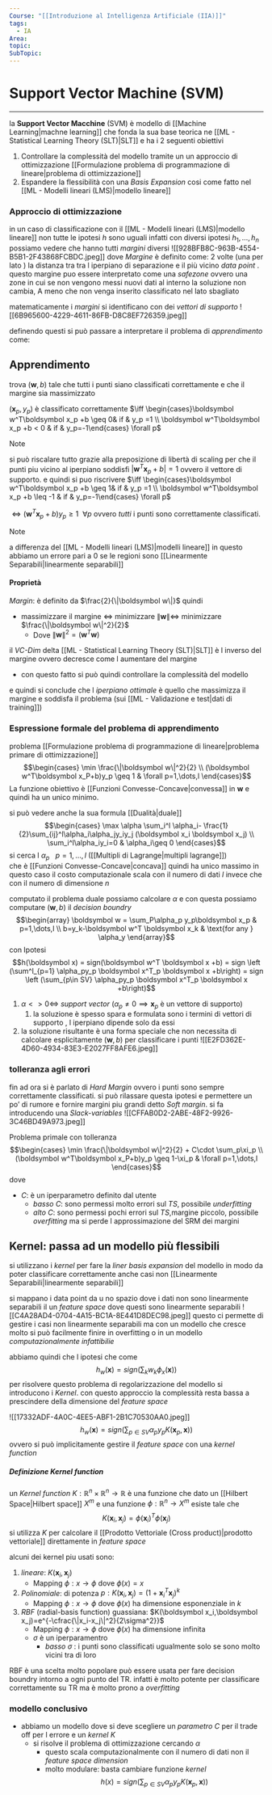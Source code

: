 ```yaml
---
Course: "[[Introduzione al Intelligenza Artificiale (IIA)]]"
tags:
  - IA
Area: 
topic: 
SubTopic:
---
```


# Support Vector Machine (SVM)
---
la __Support Vector Macchine__ (SVM) è modello di [[Machine Learning|machne learning]]  che fonda la sua base teorica ne  [[ML - Statistical Learning Theory (SLT)|SLT]] e ha i 2 seguenti obiettivi
1. Controllare la complessità del modello tramite un un approccio di ottimizzazione [[Formulazione problema di programmazione di lineare|problema di ottimizzazione]]
2. Espandere la flessibilità con una _Basis Expansion_ cosi come fatto nel [[ML - Modelli lineari (LMS)|modello lineare]]


### Approccio di ottimizzazione 
in un caso di classificazione con il [[ML - Modelli lineari (LMS)|modello lineare]] non tutte le ipotesi $h$ sono uguali
infatti con diversi ipotesi $h_1,\dots,h_n$ possiamo vedere che hanno tutti _margini_ diversi 
![[928BFB8C-963B-4554-B5B1-2F43868FCBDC.jpeg]]
dove _Margine_ è definito come:  2 volte (una per lato ) la distanza tra tra l iperpiano di separazione e il più vicino _data point_ . 
questo margine puo essere interpretato come una _safezone_ ovvero una zone in cui se non vengono messi nuovi dati al interno la soluzione non cambia, A meno che non venga inserito classificato nel lato sbagliato  

matematicamente i _margini_ si identificano con dei _vettori di supporto_
![[6B965600-4229-4611-86FB-D8C8EF726359.jpeg]]

definendo questi si può passare a interpretare il problema di _apprendimento_ come:
## Apprendimento
trova $(\boldsymbol w,b)$ tale che tutti i punti siano classificati correttamente e che il margine sia massimizzato

$(\boldsymbol x_p,y_p)$ è classificato correttamente $\iff \begin{cases}\boldsymbol w^T\boldsymbol x_p +b \geq 0& if & y_p =1 \\ \boldsymbol w^T\boldsymbol x_p +b < 0 & if & y_p=-1\end{cases} \forall p$ 

>[!note]
>si può riscalare tutto grazie alla preposizione di libertà di scaling per che il punti piu vicino al iperpiano soddisfi $|\boldsymbol w^T \boldsymbol x_p+ b|= 1$ ovvero il vettore di supporto. e quindi si puo riscrivere 
> $\iff \begin{cases}\boldsymbol w^T\boldsymbol x_p +b \geq 1& if & y_p =1 \\ \boldsymbol w^T\boldsymbol x_p +b \leq -1 & if & y_p=-1\end{cases} \forall p$ 

$\iff (\boldsymbol w^T \boldsymbol x_p+b)y_p\geq 1 \ \ \forall p$ ovvero _tutti_ i punti sono correttamente classificati. 
>[!note]
>a differenza del [[ML - Modelli lineari (LMS)|modelli lineare]] in questo abbiamo un errore pari a 0 se le regioni sono [[Linearmente Separabili|linearmente separabili]]

#### Proprietà
_Margin_:  è definito da $\frac{2}{\|\boldsymbol w\|}$  quindi 
- massimizzare il margine $\iff$ minimizzare $\|\boldsymbol w\| \iff$ minimizzare $\frac{\|\boldsymbol w\|^2}{2}$  
	- Dove $\|\boldsymbol w\|^2 = (\boldsymbol w^T \boldsymbol w)$

il _VC-Dim_ delta [[ML - Statistical Learning Theory (SLT)|SLT]] è l inverso del margine ovvero decresce come l aumentare del margine 
- con questo fatto si può quindi controllare la complessità del modello

e quindi si conclude che l _iperpiano ottimale_ è quello che massimizza il margine e soddisfa il problema (sui [[ML - Validazione e test|dati di training]])

### Espressione formale del problema di apprendimento 
problema [[Formulazione problema di programmazione di lineare|problema primare di ottimizzazione]] 
$$\begin{cases}
\min \frac{\|\boldsymbol w\|^2}{2} \\
(\boldsymbol w^T\boldsymbol x_P+b)y_p \geq 1 & \forall p=1,\dots,l 
\end{cases}$$
La funzione obiettivo è [[Funzioni Convesse-Concave|convessa]] in $\boldsymbol w$ e quindi ha un unico minimo.

si può vedere anche la sua formula [[Dualità|duale]]  
$$\begin{cases}
\max \alpha \sum_i^l \alpha_i- \frac{1}{2}\sum_{ij}^l\alpha_i\alpha_jy_iy_j (\boldsymbol x_i \boldsymbol x_j) \\
 \sum_i^l\alpha_iy_i=0 & \alpha_i\geq 0
\end{cases}$$
si cerca l $\alpha_p \ \ \ p=1,\dots,l$  ([[Multipli di Lagrange|multipli lagrange]])  
che è [[Funzioni Convesse-Concave|concava]] quindi ha unico massimo
in questo caso il costo computazionale scala con il numero di dati $l$ invece che con il numero di dimensione $n$  

computato il problema duale possiamo calcolare $\alpha$ e con questa possiamo computare $(\boldsymbol w ,b)$ il _decision boundry_
$$\begin{array}
\boldsymbol w = \sum_P\alpha_p y_p\boldsymbol x_p & p=1,\dots,l \\
b=y_k-\boldsymbol w^T \boldsymbol x_k  & \text{for any } \alpha_y
\end{array}$$
con Ipotesi 
$$h(\boldsymbol x) = sign(\boldsymbol  w^T \boldsymbol x +b) = sign \left (\sum^l_{p=1} \alpha_py_p \boldsymbol  x^T_p \boldsymbol x +b\right) = sign \left (\sum_{p\in SV} \alpha_py_p \boldsymbol  x^T_p \boldsymbol x +b\right)$$
1. $\alpha <> 0 \iff$ _support vector_ ($\alpha_p \not=0 \implies \boldsymbol x_p$ è un vettore di supporto)
	1. la soluzione è spesso spara e formulata sono i termini di vettori di supporto , l iperpiano dipende solo da essi 
2. la soluzione risultante è una forma speciale che non necessita di calcolare esplicitamente $(\boldsymbol w, b)$   per classificare i punti 
![[E2FD362E-4D60-4934-83E3-E2027FF8AFE6.jpeg]]


### tolleranza agli errori 
fin ad ora si è parlato di _Hard Margin_ ovvero i punti sono sempre correttamente classificati. si può rilassare questa ipotesi e permettere un po’ di rumore  e fornire margini piu grandi detto _Soft margin_. si fa introducendo una _Slack-variables_ 
![[CFFAB0D2-2ABE-48F2-9926-3C46BD49A973.jpeg]]


Problema primale con tolleranza
$$\begin{cases}
\min \frac{\|\boldsymbol w\|^2}{2} + C\cdot \sum_p\xi_p \\
(\boldsymbol w^T\boldsymbol x_P+b)y_p \geq 1-\xi_p & \forall p=1,\dots,l 
\end{cases}$$
dove 
- $C$: è un iperparametro definito dal utente
	- _basso_ $C$: sono permessi molto errori sul $TS$, possibile _underfitting_
	- _alto_ $C$: sono permessi pochi errori sul $TS$,margine piccolo, possibile _overfitting_
ma si perde l approssimazione del SRM dei margini




## Kernel: passa ad un modello più flessibili 
si utilizzano i _kernel_ per fare la _liner basis expansion_  del modello in modo da poter classificare correttamente anche casi non [[Linearmente Separabili|linearmente separabili]] 

si mappano i data point da u no spazio dove i dati non sono linearmente separabili il un _feature space_ dove questi sono linearmente separabili 
![[C4A28AD4-0704-4A15-BC1A-8E441D8DEC98.jpeg]]
questo ci permette di gestire i casi non linearmente separabili ma con un modello che cresce molto si può facilmente finire in overfitting o in un modello _computazionalmente infattibilie_

abbiamo quindi che l ipotesi che come
$$h_w(\boldsymbol x) = sign\left(\sum_kw_k\phi_x(\boldsymbol x)\right)$$
per risolvere questo problema di regolarizzazione del modello si introducono i _Kernel_. con questo approccio la complessità resta bassa a prescindere della dimensione del _feature space_


![[17332ADF-4A0C-4EE5-ABF1-2B1C70530AA0.jpeg]]
$$h_w(\boldsymbol x) = sign \left(\sum_{p\in SV}\alpha_py_pK(\boldsymbol x_p,\boldsymbol x) \right) $$
ovvero si può implicitamente gestire il _feature space_ con una _kernel function_

##### Definizione Kernel function
un _Kernel function_ $K:\mathbb{R}^n\times\mathbb{R}^n \rightarrow \mathbb{R}$ è una funzione che dato un [[Hilbert Space|Hilbert space]] $X^m$ e una funzione $\phi:\mathbb{R}^n\rightarrow X^m$ esiste tale che 
$$K(\boldsymbol x_i,\boldsymbol x_j) = \phi(\boldsymbol x_i)^T\phi(\boldsymbol x_j)$$
si utilizza $K$ per calcolare il [[Prodotto Vettoriale (Cross product)|prodotto vettoriale]] direttamente in _feature space_ 


alcuni dei kernel piu usati sono:
1. _lineare_: $K(\boldsymbol x_i,\boldsymbol x_j)$
	- Mapping $\phi: x\rightarrow \phi$ dove $\phi(x)=x$
2. _Polinomiale_: di potenza $p:K(\boldsymbol x_i,\boldsymbol x_j)=(1+\boldsymbol x_i^T\boldsymbol x_j)^k$
	- Mapping $\phi: x\rightarrow \phi$ dove $\phi(x)$ ha dimensione esponenziale in $k$
3. _RBF_ (radial-basis function) guassiana: $K(\boldsymbol x_i,\boldsymbol x_j)=e^{-\cfrac{\|x_i-x_j\|^2}{2\sigma^2}}$
	- Mapping $\phi: x\rightarrow \phi$ dove $\phi(x)$ ha dimensione infinita
	- $\sigma$ è un iperparamentro 
		- _basso_ $\sigma$ : i punti sono classificati ugualmente solo se sono molto vicini tra di loro 

RBF è una scelta molto popolare può essere usata per fare decision boundry intorno a ogni punto del TR. infatti è molto potente per classificare correttamente su TR ma è molto prono a _overfitting_


### modello conclusivo
- abbiamo un modello dove si deve scegliere un _parametro_ $C$ per  il trade off per l errore e un _kernel_ $K$
	- si risolve il problema di ottimizzazione cercando $\alpha$
		- questo scala computazionalmente con il numero di dati non il _feature space dimension_
		- molto modulare: basta cambiare  funzione _kernel_
$$h(x) = sign\left(\sum_{p \in SV}\alpha_py_pK(\boldsymbol x_p,\boldsymbol x)\right)$$
